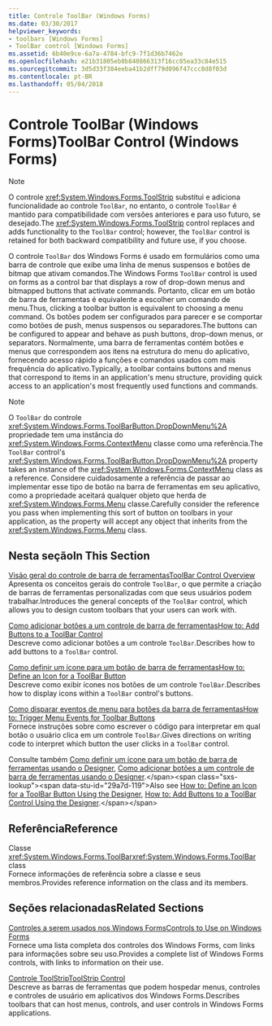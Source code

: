 ```yaml
---
title: Controle ToolBar (Windows Forms)
ms.date: 03/30/2017
helpviewer_keywords:
- toolbars [Windows Forms]
- ToolBar control [Windows Forms]
ms.assetid: 6b40e9ce-6a7a-4784-bfc9-7f1d36b7462e
ms.openlocfilehash: e21b31805eb0b840866313f16cc85ea33c84e515
ms.sourcegitcommit: 3d5d33f384eeba41b2dff79d096f47ccc8d8f03d
ms.contentlocale: pt-BR
ms.lasthandoff: 05/04/2018
---
```

# <a name="toolbar-control-windows-forms"></a><span data-ttu-id="29a7d-102">Controle ToolBar (Windows Forms)</span><span class="sxs-lookup"><span data-stu-id="29a7d-102">ToolBar Control (Windows Forms)</span></span>
> [!NOTE]
>  <span data-ttu-id="29a7d-103">O controle <xref:System.Windows.Forms.ToolStrip> substitui e adiciona funcionalidade ao controle `ToolBar`, no entanto, o controle `ToolBar` é mantido para compatibilidade com versões anteriores e para uso futuro, se desejado.</span><span class="sxs-lookup"><span data-stu-id="29a7d-103">The <xref:System.Windows.Forms.ToolStrip> control replaces and adds functionality to the `ToolBar` control; however, the `ToolBar` control is retained for both backward compatibility and future use, if you choose.</span></span>  
  
 <span data-ttu-id="29a7d-104">O controle `ToolBar` dos Windows Forms é usado em formulários como uma barra de controle que exibe uma linha de menus suspensos e botões de bitmap que ativam comandos.</span><span class="sxs-lookup"><span data-stu-id="29a7d-104">The Windows Forms `ToolBar` control is used on forms as a control bar that displays a row of drop-down menus and bitmapped buttons that activate commands.</span></span> <span data-ttu-id="29a7d-105">Portanto, clicar em um botão de barra de ferramentas é equivalente a escolher um comando de menu.</span><span class="sxs-lookup"><span data-stu-id="29a7d-105">Thus, clicking a toolbar button is equivalent to choosing a menu command.</span></span> <span data-ttu-id="29a7d-106">Os botões podem ser configurados para parecer e se comportar como botões de push, menus suspensos ou separadores.</span><span class="sxs-lookup"><span data-stu-id="29a7d-106">The buttons can be configured to appear and behave as push buttons, drop-down menus, or separators.</span></span> <span data-ttu-id="29a7d-107">Normalmente, uma barra de ferramentas contém botões e menus que correspondem aos itens na estrutura do menu do aplicativo, fornecendo acesso rápido a funções e comandos usados com mais frequência do aplicativo.</span><span class="sxs-lookup"><span data-stu-id="29a7d-107">Typically, a toolbar contains buttons and menus that correspond to items in an application's menu structure, providing quick access to an application's most frequently used functions and commands.</span></span>  
  
> [!NOTE]
>  <span data-ttu-id="29a7d-108">O `ToolBar` do controle <xref:System.Windows.Forms.ToolBarButton.DropDownMenu%2A> propriedade tem uma instância do <xref:System.Windows.Forms.ContextMenu> classe como uma referência.</span><span class="sxs-lookup"><span data-stu-id="29a7d-108">The `ToolBar` control's <xref:System.Windows.Forms.ToolBarButton.DropDownMenu%2A> property takes an instance of the <xref:System.Windows.Forms.ContextMenu> class as a reference.</span></span> <span data-ttu-id="29a7d-109">Considere cuidadosamente a referência de passar ao implementar esse tipo de botão na barra de ferramentas em seu aplicativo, como a propriedade aceitará qualquer objeto que herda de <xref:System.Windows.Forms.Menu> classe.</span><span class="sxs-lookup"><span data-stu-id="29a7d-109">Carefully consider the reference you pass when implementing this sort of button on toolbars in your application, as the property will accept any object that inherits from the <xref:System.Windows.Forms.Menu> class.</span></span>  
  
## <a name="in-this-section"></a><span data-ttu-id="29a7d-110">Nesta seção</span><span class="sxs-lookup"><span data-stu-id="29a7d-110">In This Section</span></span>  
 [<span data-ttu-id="29a7d-111">Visão geral do controle de barra de ferramentas</span><span class="sxs-lookup"><span data-stu-id="29a7d-111">ToolBar Control Overview</span></span>](../../../../docs/framework/winforms/controls/toolbar-control-overview-windows-forms.md)  
 <span data-ttu-id="29a7d-112">Apresenta os conceitos gerais do controle `ToolBar`, o que permite a criação de barras de ferramentas personalizadas com que seus usuários podem trabalhar.</span><span class="sxs-lookup"><span data-stu-id="29a7d-112">Introduces the general concepts of the `ToolBar` control, which allows you to design custom toolbars that your users can work with.</span></span>  
  
 [<span data-ttu-id="29a7d-113">Como adicionar botões a um controle de barra de ferramentas</span><span class="sxs-lookup"><span data-stu-id="29a7d-113">How to: Add Buttons to a ToolBar Control</span></span>](../../../../docs/framework/winforms/controls/how-to-add-buttons-to-a-toolbar-control.md)  
 <span data-ttu-id="29a7d-114">Descreve como adicionar botões a um controle `ToolBar`.</span><span class="sxs-lookup"><span data-stu-id="29a7d-114">Describes how to add buttons to a `ToolBar` control.</span></span>  
  
 [<span data-ttu-id="29a7d-115">Como definir um ícone para um botão de barra de ferramentas</span><span class="sxs-lookup"><span data-stu-id="29a7d-115">How to: Define an Icon for a ToolBar Button</span></span>](../../../../docs/framework/winforms/controls/how-to-define-an-icon-for-a-toolbar-button.md)  
 <span data-ttu-id="29a7d-116">Descreve como exibir ícones nos botões de um controle `ToolBar`.</span><span class="sxs-lookup"><span data-stu-id="29a7d-116">Describes how to display icons within a `ToolBar` control's buttons.</span></span>  
  
 [<span data-ttu-id="29a7d-117">Como disparar eventos de menu para botões da barra de ferramentas</span><span class="sxs-lookup"><span data-stu-id="29a7d-117">How to: Trigger Menu Events for Toolbar Buttons</span></span>](../../../../docs/framework/winforms/controls/how-to-trigger-menu-events-for-toolbar-buttons.md)  
 <span data-ttu-id="29a7d-118">Fornece instruções sobre como escrever o código para interpretar em qual botão o usuário clica em um controle `ToolBar`.</span><span class="sxs-lookup"><span data-stu-id="29a7d-118">Gives directions on writing code to interpret which button the user clicks in a `ToolBar` control.</span></span>  
  
 <span data-ttu-id="29a7d-119">Consulte também [Como definir um ícone para um botão de barra de ferramentas usando o Designer](http://msdn.microsoft.com/library/ms233659\(v=vs.110\)), [Como adicionar botões a um controle de barra de ferramentas usando o Designer](http://msdn.microsoft.com/library/ms233650\(v=vs.110\)).</span><span class="sxs-lookup"><span data-stu-id="29a7d-119">Also see [How to: Define an Icon for a ToolBar Button Using the Designer](http://msdn.microsoft.com/library/ms233659\(v=vs.110\)), [How to: Add Buttons to a ToolBar Control Using the Designer](http://msdn.microsoft.com/library/ms233650\(v=vs.110\)).</span></span>  
  
## <a name="reference"></a><span data-ttu-id="29a7d-120">Referência</span><span class="sxs-lookup"><span data-stu-id="29a7d-120">Reference</span></span>  
 <span data-ttu-id="29a7d-121">Classe <xref:System.Windows.Forms.ToolBar></span><span class="sxs-lookup"><span data-stu-id="29a7d-121"><xref:System.Windows.Forms.ToolBar> class</span></span>  
 <span data-ttu-id="29a7d-122">Fornece informações de referência sobre a classe e seus membros.</span><span class="sxs-lookup"><span data-stu-id="29a7d-122">Provides reference information on the class and its members.</span></span>  
  
## <a name="related-sections"></a><span data-ttu-id="29a7d-123">Seções relacionadas</span><span class="sxs-lookup"><span data-stu-id="29a7d-123">Related Sections</span></span>  
 [<span data-ttu-id="29a7d-124">Controles a serem usados nos Windows Forms</span><span class="sxs-lookup"><span data-stu-id="29a7d-124">Controls to Use on Windows Forms</span></span>](../../../../docs/framework/winforms/controls/controls-to-use-on-windows-forms.md)  
 <span data-ttu-id="29a7d-125">Fornece uma lista completa dos controles dos Windows Forms, com links para informações sobre seu uso.</span><span class="sxs-lookup"><span data-stu-id="29a7d-125">Provides a complete list of Windows Forms controls, with links to information on their use.</span></span>  
  
 [<span data-ttu-id="29a7d-126">Controle ToolStrip</span><span class="sxs-lookup"><span data-stu-id="29a7d-126">ToolStrip Control</span></span>](../../../../docs/framework/winforms/controls/toolstrip-control-windows-forms.md)  
 <span data-ttu-id="29a7d-127">Descreve as barras de ferramentas que podem hospedar menus, controles e controles de usuário em aplicativos dos Windows Forms.</span><span class="sxs-lookup"><span data-stu-id="29a7d-127">Describes toolbars that can host menus, controls, and user controls in Windows Forms applications.</span></span>
